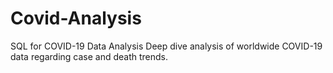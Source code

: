 # Covid-Analysis
SQL for COVID-19 Data Analysis  Deep dive analysis of worldwide COVID-19 data regarding case and death trends. 
